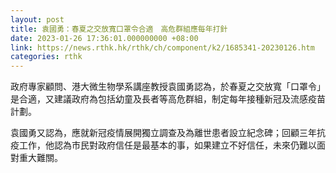 ```yaml
---
layout: post
title: 袁國勇：春夏之交放寬口罩令合適　高危群組應每年打針
date: 2023-01-26 17:36:01.000000000 +08:00
link: https://news.rthk.hk/rthk/ch/component/k2/1685341-20230126.htm
categories: rthk
---
```


政府專家顧問、港大微生物學系講座教授袁國勇認為，於春夏之交放寬「口罩令」是合適，又建議政府為包括幼童及長者等高危群組，制定每年接種新冠及流感疫苗計劃。

袁國勇又認為，應就新冠疫情展開獨立調查及為離世患者設立紀念碑；回顧三年抗疫工作，他認為市民對政府信任是最基本的事，如果建立不好信任，未來仍難以面對重大難關。

